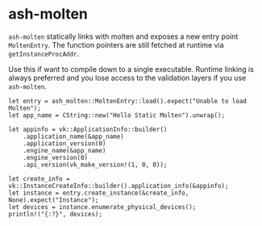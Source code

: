 # ash-molten


`ash-molten` statically links with molten and exposes a new entry point `MoltenEntry`. The function pointers are still fetched at runtime via `getInstanceProcAddr`.

Use this if want to compile down to a single executable. Runtime linking is always preferred and you lose access to the validation layers if you use `ash-molten`.

```
let entry = ash_molten::MoltenEntry::load().expect("Unable to load Molten");
let app_name = CString::new("Hello Static Molten").unwrap();

let appinfo = vk::ApplicationInfo::builder()
    .application_name(&app_name)
    .application_version(0)
    .engine_name(&app_name)
    .engine_version(0)
    .api_version(vk_make_version!(1, 0, 0));

let create_info = vk::InstanceCreateInfo::builder().application_info(&appinfo);
let instance = entry.create_instance(&create_info, None).expect("Instance");
let devices = instance.enumerate_physical_devices();
println!("{:?}", devices);
```
